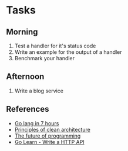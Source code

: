 # Tasks

## Morning

1. Test a handler for it's status code
1. Write an example for the output of a handler
1. Benchmark your handler

## Afternoon

1. Write a blog service


## References

- [Go lang in 7 hours](https://www.youtube.com/watch?v=YS4e4q9oBaU)
- [Principles of clean architecture](https://www.youtube.com/watch?v=o_TH-Y78tt4)
- [The future of programming](https://www.youtube.com/watch?v=ecIWPzGEbFc)
- [Go Learn - Write a HTTP API](https://www.7de.se/go-learn/restapi/index.html)
